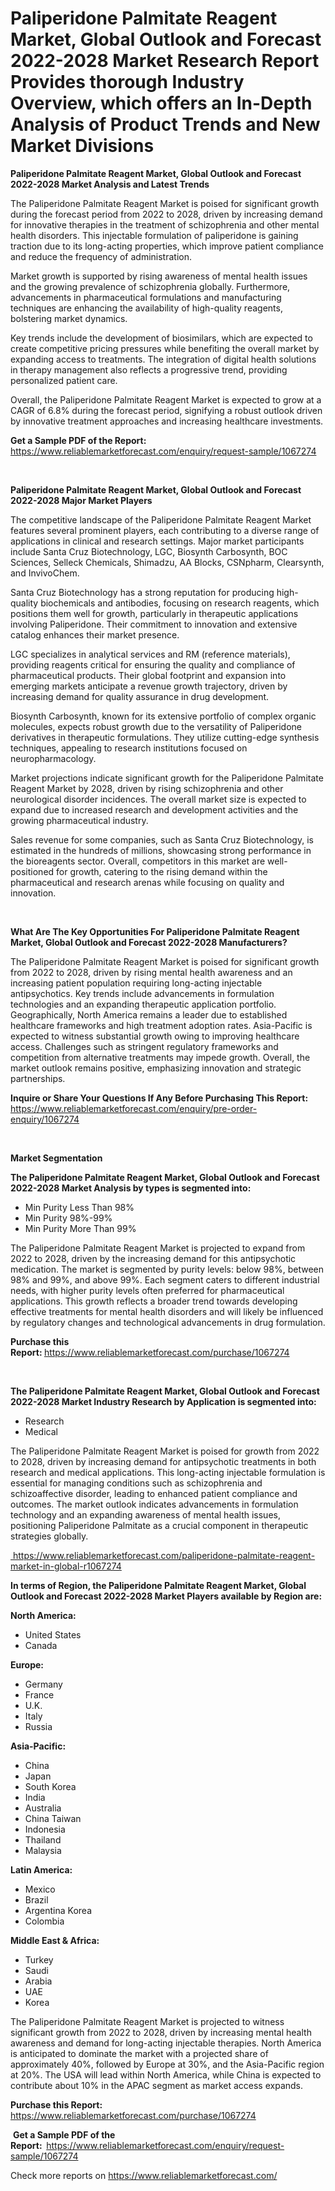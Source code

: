 <p><h1>Paliperidone Palmitate Reagent Market, Global Outlook and Forecast 2022-2028 Market Research Report Provides thorough Industry Overview, which offers an In-Depth Analysis of Product Trends and New Market Divisions</h1></p><p><strong>Paliperidone Palmitate Reagent Market, Global Outlook and Forecast 2022-2028 Market Analysis and Latest Trends</strong></p>
<p><p>The Paliperidone Palmitate Reagent Market is poised for significant growth during the forecast period from 2022 to 2028, driven by increasing demand for innovative therapies in the treatment of schizophrenia and other mental health disorders. This injectable formulation of paliperidone is gaining traction due to its long-acting properties, which improve patient compliance and reduce the frequency of administration.</p><p>Market growth is supported by rising awareness of mental health issues and the growing prevalence of schizophrenia globally. Furthermore, advancements in pharmaceutical formulations and manufacturing techniques are enhancing the availability of high-quality reagents, bolstering market dynamics. </p><p>Key trends include the development of biosimilars, which are expected to create competitive pricing pressures while benefiting the overall market by expanding access to treatments. The integration of digital health solutions in therapy management also reflects a progressive trend, providing personalized patient care. </p><p>Overall, the Paliperidone Palmitate Reagent Market is expected to grow at a CAGR of 6.8% during the forecast period, signifying a robust outlook driven by innovative treatment approaches and increasing healthcare investments.</p></p>
<p><strong>Get a Sample PDF of the Report:&nbsp;</strong> <a href="https://www.reliablemarketforecast.com/enquiry/request-sample/1067274?utm_campaign=3324&utm_medium=2&utm_source=Github&utm_content=ia&utm_term=21032025&utm_id=paliperidone-palmitate-reagent-market-global-outlook-and-forecast-2022-2028">https://www.reliablemarketforecast.com/enquiry/request-sample/1067274</a></p>
<p>&nbsp;</p>
<p><strong>Paliperidone Palmitate Reagent Market, Global Outlook and Forecast 2022-2028 Major Market Players</strong></p>
<p><p>The competitive landscape of the Paliperidone Palmitate Reagent Market features several prominent players, each contributing to a diverse range of applications in clinical and research settings. Major market participants include Santa Cruz Biotechnology, LGC, Biosynth Carbosynth, BOC Sciences, Selleck Chemicals, Shimadzu, AA Blocks, CSNpharm, Clearsynth, and InvivoChem.</p><p>Santa Cruz Biotechnology has a strong reputation for producing high-quality biochemicals and antibodies, focusing on research reagents, which positions them well for growth, particularly in therapeutic applications involving Paliperidone. Their commitment to innovation and extensive catalog enhances their market presence.</p><p>LGC specializes in analytical services and RM (reference materials), providing reagents critical for ensuring the quality and compliance of pharmaceutical products. Their global footprint and expansion into emerging markets anticipate a revenue growth trajectory, driven by increasing demand for quality assurance in drug development.</p><p>Biosynth Carbosynth, known for its extensive portfolio of complex organic molecules, expects robust growth due to the versatility of Paliperidone derivatives in therapeutic formulations. They utilize cutting-edge synthesis techniques, appealing to research institutions focused on neuropharmacology.</p><p>Market projections indicate significant growth for the Paliperidone Palmitate Reagent Market by 2028, driven by rising schizophrenia and other neurological disorder incidences. The overall market size is expected to expand due to increased research and development activities and the growing pharmaceutical industry.</p><p>Sales revenue for some companies, such as Santa Cruz Biotechnology, is estimated in the hundreds of millions, showcasing strong performance in the bioreagents sector. Overall, competitors in this market are well-positioned for growth, catering to the rising demand within the pharmaceutical and research arenas while focusing on quality and innovation.</p></p>
<p>&nbsp;</p>
<p><strong>What Are The Key Opportunities For Paliperidone Palmitate Reagent Market, Global Outlook and Forecast 2022-2028 Manufacturers?</strong></p>
<p><p>The Paliperidone Palmitate Reagent Market is poised for significant growth from 2022 to 2028, driven by rising mental health awareness and an increasing patient population requiring long-acting injectable antipsychotics. Key trends include advancements in formulation technologies and an expanding therapeutic application portfolio. Geographically, North America remains a leader due to established healthcare frameworks and high treatment adoption rates. Asia-Pacific is expected to witness substantial growth owing to improving healthcare access. Challenges such as stringent regulatory frameworks and competition from alternative treatments may impede growth. Overall, the market outlook remains positive, emphasizing innovation and strategic partnerships.</p></p>
<p><strong>Inquire or Share Your Questions If Any Before Purchasing This Report:</strong> <a href="https://www.reliablemarketforecast.com/enquiry/pre-order-enquiry/1067274?utm_campaign=3324&utm_medium=2&utm_source=Github&utm_content=ia&utm_term=21032025&utm_id=paliperidone-palmitate-reagent-market-global-outlook-and-forecast-2022-2028">https://www.reliablemarketforecast.com/enquiry/pre-order-enquiry/1067274</a></p>
<p>&nbsp;</p>
<p><strong>Market Segmentation</strong></p>
<p><strong>The Paliperidone Palmitate Reagent Market, Global Outlook and Forecast 2022-2028 Market Analysis by types is segmented into:</strong></p>
<p><ul><li>Min Purity Less Than 98%</li><li>Min Purity 98%-99%</li><li>Min Purity More Than 99%</li></ul></p>
<p><p>The Paliperidone Palmitate Reagent Market is projected to expand from 2022 to 2028, driven by the increasing demand for this antipsychotic medication. The market is segmented by purity levels: below 98%, between 98% and 99%, and above 99%. Each segment caters to different industrial needs, with higher purity levels often preferred for pharmaceutical applications. This growth reflects a broader trend towards developing effective treatments for mental health disorders and will likely be influenced by regulatory changes and technological advancements in drug formulation.</p></p>
<p><strong>Purchase this Report:&nbsp;</strong><a href="https://www.reliablemarketforecast.com/purchase/1067274?utm_campaign=3324&utm_medium=2&utm_source=Github&utm_content=ia&utm_term=21032025&utm_id=paliperidone-palmitate-reagent-market-global-outlook-and-forecast-2022-2028">https://www.reliablemarketforecast.com/purchase/1067274</a></p>
<p>&nbsp;</p>
<p><strong>The Paliperidone Palmitate Reagent Market, Global Outlook and Forecast 2022-2028 Market Industry Research by Application is segmented into:</strong></p>
<p><ul><li>Research</li><li>Medical</li></ul></p>
<p><p>The Paliperidone Palmitate Reagent Market is poised for growth from 2022 to 2028, driven by increasing demand for antipsychotic treatments in both research and medical applications. This long-acting injectable formulation is essential for managing conditions such as schizophrenia and schizoaffective disorder, leading to enhanced patient compliance and outcomes. The market outlook indicates advancements in formulation technology and an expanding awareness of mental health issues, positioning Paliperidone Palmitate as a crucial component in therapeutic strategies globally.</p></p>
<p><a href="https://www.reliablemarketforecast.com/paliperidone-palmitate-reagent-market-in-global-r1067274?utm_campaign=3324&utm_medium=2&utm_source=Github&utm_content=ia&utm_term=21032025&utm_id=paliperidone-palmitate-reagent-market-global-outlook-and-forecast-2022-2028">&nbsp;https://www.reliablemarketforecast.com/paliperidone-palmitate-reagent-market-in-global-r1067274</a></p>
<p><strong>In terms of Region, the Paliperidone Palmitate Reagent Market, Global Outlook and Forecast 2022-2028 Market Players available by Region are:</strong></p>
<p>
    <p> <strong> North America: </strong>
        <ul>
            <li>United States</li>
            <li>Canada</li>
        </ul>
        </p> 
    <p> <strong> Europe: </strong>
        <ul>
            <li>Germany</li>
            <li>France</li>
            <li>U.K.</li>
            <li>Italy</li>
            <li>Russia</li>
        </ul>
        </p> 
    <p> <strong> Asia-Pacific: </strong>
        <ul>
            <li>China</li>
            <li>Japan</li>
            <li>South Korea</li>
            <li>India</li>
            <li>Australia</li>
            <li>China Taiwan</li>
            <li>Indonesia</li>
            <li>Thailand</li>
            <li>Malaysia</li>
        </ul>
        </p> 
    <p> <strong> Latin America: </strong>
        <ul>
            <li>Mexico</li>
            <li>Brazil</li>
            <li>Argentina Korea</li>
            <li>Colombia</li>
        </ul>
        </p> 
    <p> <strong> Middle East & Africa: </strong>
        <ul>
            <li>Turkey</li>
            <li>Saudi</li>
            <li>Arabia</li>
            <li>UAE</li>
            <li>Korea</li>
        </ul>
    </p>
    </p>
<p><p>The Paliperidone Palmitate Reagent Market is projected to witness significant growth from 2022 to 2028, driven by increasing mental health awareness and demand for long-acting injectable therapies. North America is anticipated to dominate the market with a projected share of approximately 40%, followed by Europe at 30%, and the Asia-Pacific region at 20%. The USA will lead within North America, while China is expected to contribute about 10% in the APAC segment as market access expands.</p></p>
<p><strong>Purchase this Report: </strong><a href="https://www.reliablemarketforecast.com/purchase/1067274?utm_campaign=3324&utm_medium=2&utm_source=Github&utm_content=ia&utm_term=21032025&utm_id=paliperidone-palmitate-reagent-market-global-outlook-and-forecast-2022-2028">https://www.reliablemarketforecast.com/purchase/1067274</a></p>
<p>&nbsp;<strong>Get a Sample PDF of the Report:&nbsp;&nbsp;</strong><a href="https://www.reliablemarketforecast.com/enquiry/request-sample/1067274?utm_campaign=3324&utm_medium=2&utm_source=Github&utm_content=ia&utm_term=21032025&utm_id=paliperidone-palmitate-reagent-market-global-outlook-and-forecast-2022-2028">https://www.reliablemarketforecast.com/enquiry/request-sample/1067274</a></p>
<p><strong></strong></p>
<p>Check more reports on <a href="https://www.reliablemarketforecast.com/?utm_campaign=3324&utm_medium=2&utm_source=Github&utm_content=ia&utm_term=21032025&utm_id=paliperidone-palmitate-reagent-market-global-outlook-and-forecast-2022-2028">https://www.reliablemarketforecast.com/</a></p>